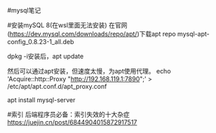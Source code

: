 #mysql笔记

#安装mySQL 8(在wsl里面无法安装)
在官网(https://dev.mysql.com/downloads/repo/apt/)下载apt repo mysql-apt-config_0.8.23-1_all.deb

dpkg -i安装后，apt update

然后可以通过apt安装，但速度太慢，为apt使用代理。
echo 'Acquire::http::Proxy "http://192.168.119.1:7890";' > /etc/apt/apt.conf.d/apt_proxy.conf

apt install mysql-server

#索引
后端程序员必备：索引失效的十大杂症  https://juejin.cn/post/6844904015872917517